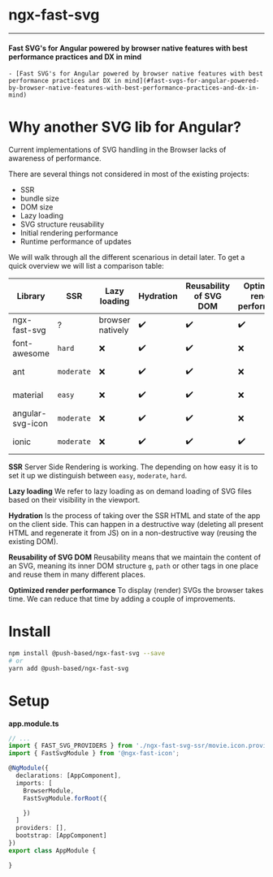 # ngx-fast-svg

---

#### Fast SVG's for Angular powered by browser native features with best performance practices and DX in mind

<!-- toc -->

    - [Fast SVG's for Angular powered by browser native features with best performance practices and DX in mind](#fast-svgs-for-angular-powered-by-browser-native-features-with-best-performance-practices-and-dx-in-mind)

<!-- tocstop -->

# Why another SVG lib for Angular?

Current implementations of SVG handling in the Browser lacks of awareness of performance.

There are several things not considered in most of the existing projects:

- SSR
- bundle size
- DOM size
- Lazy loading
- SVG structure reusability
- Initial rendering performance
- Runtime performance of updates

We will walk through all the different scenarious in detail later.
To get a quick overview we will list a comparison table:

| Library          | SSR        | Lazy loading     | Hydration | Reusability of SVG DOM | Optimized render performance | Size     |
| ---------------- | ---------- | ---------------- | --------- | ---------------------- | ---------------------------- | -------- |
| ngx-fast-svg     | ?          | browser natively | ✔️        | ✔️                     | ✔️                           | 1.52 KB  |
| font-awesome     | `hard`     | ❌               | ✔️        | ✔️                     | ❌                           | 64.75 KB |
| ant              | `moderate` | ❌               | ✔️        | ✔️                     | ❌                           | 24.38 KB |
| material         | `easy`     | ❌               | ✔️        | ✔️                     | ❌                           | 16.92 KB |
| angular-svg-icon | `moderate` | ❌               | ✔️        | ✔️                     | ❌                           | 1.54 KB  |
| ionic            | `moderate` | ❌               | ✔️        | ✔️                     | ✔️                           | 1.44 KB  |

**SSR**
Server Side Rendering is working. The depending on how easy it is to set it up we distinguish between `easy`, `moderate`, `hard`.

**Lazy loading**
We refer to lazy loading as on demand loading of SVG files based on their visibility in the viewport.

**Hydration**
Is the process of taking over the SSR HTML and state of the app on the client side.
This can happen in a destructive way (deleting all present HTML and regenerate it from JS) on in a non-destructive way (reusing the existing DOM).

**Reusability of SVG DOM**
Reusability means that we maintain the content of an SVG, meaning its inner DOM structure `g`, `path` or other tags in one place and reuse them in many different places.

**Optimized render performance**
To display (render) SVGs the browser takes time. We can reduce that time by adding a couple of improvements.

# Install

```bash
npm install @push-based/ngx-fast-svg --save
# or
yarn add @push-based/ngx-fast-svg
```

# Setup

**app.module.ts**

```typescript
// ...
import { FAST_SVG_PROVIDERS } from './ngx-fast-svg-ssr/movie.icon.provider';
import { FastSvgModule } from '@ngx-fast-icon';

@NgModule({
  declarations: [AppComponent],
  imports: [
    BrowserModule,
    FastSvgModule.forRoot({

    })
  ]
  providers: [],
  bootstrap: [AppComponent]
})
export class AppModule {

}

```
